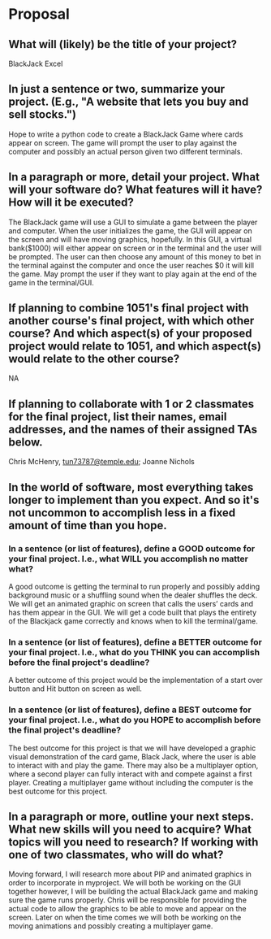 # Proposal

## What will (likely) be the title of your project?

BlackJack Excel

## In just a sentence or two, summarize your project. (E.g., "A website that lets you buy and sell stocks.")

Hope to write a python code to create a BlackJack Game where cards appear on screen. The game will prompt the user to play against the computer and possibly an actual person given two different terminals.

## In a paragraph or more, detail your project. What will your software do? What features will it have? How will it be executed?

The BlackJack game will use a GUI to simulate a game between the player and computer. When the user initializes the game, the GUI will appear on the screen and will have  moving graphics, hopefully. In this GUI, a  virtual bank($1000) will either appear on screen or in the terminal and the user will be prompted. The user can then choose any amount of this money to bet in the terminal against the computer and once the user reaches $0 it will kill the game. May prompt the user if they want to play again at the end of the game in the terminal/GUI.


## If planning to combine 1051's final project with another course's final project, with which other course? And which aspect(s) of your proposed project would relate to 1051, and which aspect(s) would relate to the other course?

NA

## If planning to collaborate with 1 or 2 classmates for the final project, list their names, email addresses, and the names of their assigned TAs below.

Chris McHenry, tun73787@temple.edu; Joanne Nichols

## In the world of software, most everything takes longer to implement than you expect. And so it's not uncommon to accomplish less in a fixed amount of time than you hope.

### In a sentence (or list of features), define a GOOD outcome for your final project. I.e., what WILL you accomplish no matter what?

A good outcome is getting the terminal to run properly and possibly adding background music or a shuffling sound when the dealer shuffles the deck. We will get an animated graphic on screen that calls the users’ cards and has them appear in the GUI. We will get a code  built that plays the entirety of the Blackjack game correctly and knows when to kill the terminal/game.


### In a sentence (or list of features), define a BETTER outcome for your final project. I.e., what do you THINK you can accomplish before the final project's deadline?

A better outcome of this project would be the implementation of a start over button and Hit button on screen as well.


### In a sentence (or list of features), define a BEST outcome for your final project. I.e., what do you HOPE to accomplish before the final project's deadline?

The best outcome for this project is that we will have developed a graphic visual demonstration of the card game, Black Jack, where the user is able to interact with and play the game. There may also be a multiplayer option, where a second player can fully interact with and compete against a first player. Creating a multiplayer game without including the computer is the best outcome for this project.


## In a paragraph or more, outline your next steps. What new skills will you need to acquire? What topics will you need to research? If working with one of two classmates, who will do what?

Moving forward, I will research more about PIP and animated graphics in order to incorporate in myproject. We will both be working on the GUI together however, I will be building the actual BlackJack game and making sure the game runs properly. Chris will be responsible for providing the actual code to allow the graphics to be able to move and appear on the screen. Later on when the time comes we will both be working on the moving animations and possibly creating a multiplayer game. 

